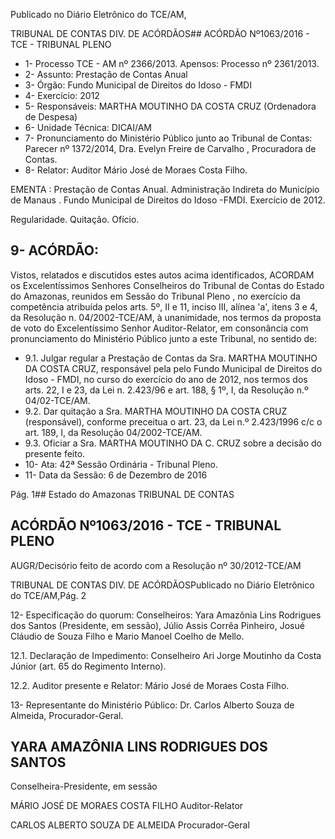 Publicado  no  Diário Eletrônico do TCE/AM,

TRIBUNAL DE CONTAS DIV. DE  ACÓRDÃOS## ACÓRDÃO Nº1063/2016 - TCE - TRIBUNAL PLENO

- 1- Processo TCE - AM nº 2366/2013. Apensos: Processo nº  2361/2013.
- 2- Assunto: Prestação de Contas Anual
- 3- Órgão: Fundo Municipal de Direitos do Idoso - FMDI
- 4- Exercício: 2012
- 5- Responsáveis: MARTHA MOUTINHO DA COSTA CRUZ (Ordenadora de Despesa)
- 6- Unidade Técnica: DICAI/AM
- 7- Pronunciamento  do Ministério  Público  junto  ao Tribunal  de Contas: Parecer  nº 1372/2014, Dra. Evelyn Freire de Carvalho , Procuradora de Contas.
- 8- Relator: Auditor Mário José de Moraes Costa Filho.

EMENTA : Prestação de Contas Anual. Administração  Indireta  do  Município  de  Manaus  . Fundo Municipal de Direitos do Idoso -FMDI. Exercício de 2012.

Regularidade. Quitação. Ofício.

## 9- ACÓRDÃO:

Vistos, relatados e discutidos estes autos acima identificados, ACORDAM os Excelentíssimos Senhores Conselheiros do Tribunal de Contas do Estado do Amazonas, reunidos em Sessão do Tribunal Pleno , no exercício da competência atribuída pelos arts. 5º,  II e  11,  inciso  III,  alínea  'a',  itens  3  e  4,  da  Resolução  n.  04/2002-TCE/AM, à unanimidade, nos termos da proposta de voto do Excelentíssimo Senhor Auditor-Relator, em  consonância  com  pronunciamento  do  Ministério  Público  junto  a  este  Tribunal,  no sentido de:

- 9.1. Julgar regular a  Prestação de Contas da Sra. MARTHA  MOUTINHO DA COSTA CRUZ, responsável pela pelo Fundo  Municipal de Direitos do Idoso - FMDI, no curso do exercício do ano de 2012, nos termos dos arts. 22, I e 23, da Lei n. 2.423/96 e art. 188, § 1º, I, da Resolução n.º 04/02-TCE/AM.
- 9.2. Dar quitação a Sra. MARTHA  MOUTINHO  DA  COSTA  CRUZ (responsável), conforme preceitua o art. 23, da Lei n.º 2.423/1996 c/c o art. 189, I, da Resolução 04/2002-TCE/AM.
- 9.3. Oficiar a Sra. MARTHA MOUTINHO DA C. CRUZ sobre a decisão do presente feito.
- 10-  Ata: 42ª Sessão Ordinária - Tribunal Pleno.
- 11-  Data da Sessão: 6 de Dezembro de 2016

Pág. 1## Estado do Amazonas TRIBUNAL DE CONTAS

## ACÓRDÃO Nº1063/2016 - TCE - TRIBUNAL PLENO

AUGR/Decisório feito de acordo com a Resolução nº 30/2012-TCE/AM

TRIBUNAL DE CONTAS DIV. DE  ACÓRDÃOSPublicado  no  Diário Eletrônico do TCE/AM,Pág. 2

12-  Especificação  do  quorum: Conselheiros: Yara  Amazônia  Lins  Rodrigues  dos Santos (Presidente, em sessão), Júlio Assis Corrêa Pinheiro, Josué Cláudio de Souza Filho e Mario Manoel Coelho de Mello.

12.1. Declaração de Impedimento: Conselheiro Ari Jorge Moutinho da Costa Júnior (art. 65 do Regimento Interno).

12.2. Auditor presente e Relator: Mário José de Moraes Costa Filho.

13-  Representante do Ministério Público: Dr. Carlos Alberto Souza de Almeida, Procurador-Geral.

## YARA AMAZÔNIA LINS RODRIGUES DOS SANTOS

Conselheira-Presidente, em sessão

MÁRIO JOSÉ DE MORAES COSTA FILHO Auditor-Relator

CARLOS ALBERTO SOUZA DE ALMEIDA Procurador-Geral